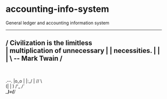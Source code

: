 # accounting-info-system
General ledger and accounting information system



 _______________________________
/ Civilization is the limitless \
| multiplication of unnecessary |
| necessities.                  |
|                               |
\ -- Mark Twain                 /
 -------------------------------
   \
    \
        .--.
       |o_o |
       |:_/ |
      //   \ \
     (|     | )
    /'\_   _/`\
    \___)=(___/

